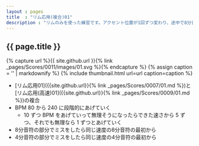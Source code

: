 ```yaml
---
layout : pages
title  : "リム応用(複合)01"
description : "リムのみを使った練習です。アクセント位置が1回ずつ変わり、途中で8分音符に変わります。"
---
```


## {{ page.title }}

{% capture url %}{{ site.github.url }}{% link _pages/Scores/0011/images/01.svg %}{% endcapture %}
{% assign caption = '' | markdownify %}
{% include thumbnail.html url=url caption=caption %}

* [リム応用01]({{site.github.url}}{% link _pages/Scores/0007/01.md %})と[リム応用(高速)01]({{site.github.url}}{% link _pages/Scores/0009/01.md %})の複合
* BPM 80 から 240 に段階的にあげていく
  * 10 ずつ BPM をあげていって無理そうになったらできた速さから 5 ずつ、それでも無理なら 1 ずつとあげていく
* 8分音符の部分でミスをしたら同じ速度の8分音符の最初から
* 4分音符の部分でミスをしたら同じ速度の4分音符の最初から